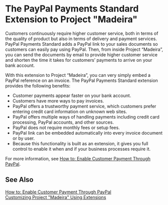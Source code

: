 <properties
	pageTitle="PayPal Payments Standard | Project Madeira"
        description="Provides information about the PayPal Payments Standard extension" 
        services="" 
        documentationCenter="Madeira"
        authors="edupont"/>
    
# The PayPal Payments Standard Extension to Project "Madeira"
Customers continuously require higher customer service, both in terms of the quality of product but also in terms of delivery and payment services. PayPal Payments Standard adds a PayPal link to your sales documents so customers can easily pay using PayPal. Then, from inside Project “Madeira”, you can send the documents by email to provide higher customer service and shorten the time it takes for customers’ payments to arrive on your bank account.  
  
With this extension to Project “Madeira”, you can very simply embed a PayPal reference on an invoice. The PayPal Payments Standard extension provides the following benefits:  
- Customer payments appear faster on your bank account.
- Customers have more ways to pay invoices.
- PayPal offers a trustworthy payment service, which customers prefer entering credit card information on unknown web sites.
- PayPal offers multiple ways of handling payments including credit card processing, PayPal accounts, and other sources.
- PayPal does not require monthly fees or setup fees.
- PayPal link can be embedded automatically into every invoice document or by user.
- Because this functionality is built as an extension, it gives you full control to enable it when and if your business processes require it.  
  
For more information, see [How to: Enable Customer Payment Through PayPal](sales-how-enable-customer-payments-paypal.md). 
     
## See Also  
[How to: Enable Customer Payment Through PayPal](sales-how-enable-customer-payments-paypal.md)  
[Customizing Project &quot;Madeira&quot; Using Extensions ](ui-extensions.md)  
